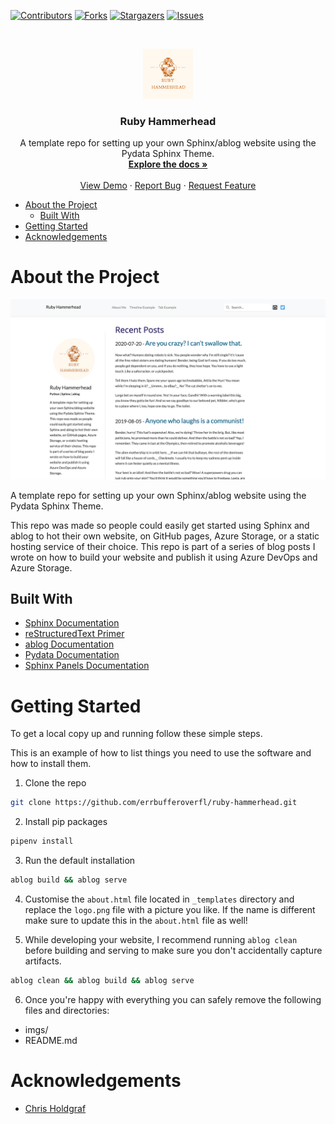<!-- PROJECT SHIELDS -->
[![Contributors][contributors-shield]][contributors-url]
[![Forks][forks-shield]][forks-url]
[![Stargazers][stars-shield]][stars-url]
[![Issues][issues-shield]][issues-url]

<!-- PROJECT LOGO -->
<br />
<p align="center">
  <a href="https://github.com/errbufferoverfl/ruby-hammerhead">
    <img src="imgs/logo.png" alt="Logo" width="80" height="80">
  </a>

  <h3 align="center">Ruby Hammerhead</h3>

  <p align="center">
A template repo for setting up your own Sphinx/ablog website using the Pydata Sphinx Theme.
    <br />
    <a href="https://github.com/errbufferoverfl/ruby-hammerhead"><strong>Explore the docs »</strong></a>
    <br />
    <br />
    <a href="https://errbufferoverfl.github.io/ruby-hammerhead/">View Demo</a>
    ·
    <a href="https://github.com/errbufferoverfl/ruby-hammerhead/issues">Report Bug</a>
    ·
    <a href="https://github.com/errbufferoverfl/ruby-hammerhead/issues">Request Feature</a>
  </p>
</p>

<!-- TABLE OF CONTENTS -->

* [About the Project](#about-the-project)
  * [Built With](#built-with)
* [Getting Started](#getting-started)
* [Acknowledgements](#acknowledgements)

<!-- ABOUT THE PROJECT -->
# About the Project
[![Product Name Screen Shot][product-screenshot]](https://errbufferoverfl.me)

A template repo for setting up your own Sphinx/ablog website using the Pydata Sphinx Theme.

This repo was made so people could easily get started using Sphinx and ablog to hot their own website, on GitHub pages,
Azure Storage, or a static hosting service of their choice. This repo is part of a series of blog posts I wrote on how to build your website and publish it using Azure DevOps and Azure Storage.

## Built With

* [Sphinx Documentation](https://www.sphinx-doc.org/en/master/index.html)
* [reStructuredText Primer](https://www.sphinx-doc.org/en/master/usage/restructuredtext/basics.html)
* [ablog Documentation](https://ablog.readthedocs.io/)
* [Pydata Documentation](https://pydata-sphinx-theme.readthedocs.io/en/latest/)
* [Sphinx Panels Documentation](https://sphinx-panels.readthedocs.io/en/latest/)

<!-- GETTING STARTED -->
# Getting Started

To get a local copy up and running follow these simple steps.

This is an example of how to list things you need to use the software and how to install them.

1. Clone the repo
```sh
git clone https://github.com/errbufferoverfl/ruby-hammerhead.git
```
2. Install pip packages
```sh
pipenv install
```
3. Run the default installation
```sh
ablog build && ablog serve
```
4. Customise the `about.html` file located in `_templates` directory and replace the `logo.png` file with a picture you
like. If the name is different make sure to update this in the `about.html` file as well!

5. While developing your website, I recommend running `ablog clean` before building and serving to make sure you don't accidentally capture artifacts.
```sh
ablog clean && ablog build && ablog serve
```
6. Once you're happy with everything you can safely remove the following files and directories:
* imgs/
* README.md

<!-- ACKNOWLEDGEMENTS -->
# Acknowledgements

* [Chris Holdgraf](https://github.com/choldgraf)

<!-- MARKDOWN LINKS & IMAGES -->
<!-- https://www.markdownguide.org/basic-syntax/#reference-style-links -->
[contributors-shield]: https://img.shields.io/github/contributors/errbufferoverfl/ruby-hammerhead.svg?style=flat-square
[contributors-url]: https://github.com/errbufferoverfl/ruby-hammerhead/graphs/contributors
[forks-shield]: https://img.shields.io/github/forks/errbufferoverfl/ruby-hammerhead.svg?style=flat-square
[forks-url]: https://github.com/errbufferoverfl/ruby-hammerhead/network/members
[stars-shield]: https://img.shields.io/github/stars/errbufferoverfl/ruby-hammerhead.svg?style=flat-square
[stars-url]: https://github.com/errbufferoverfl/ruby-hammerhead/stargazers
[issues-shield]: https://img.shields.io/github/issues/errbufferoverfl/ruby-hammerhead.svg?style=flat-square
[issues-url]: https://github.com/errbufferoverfl/ruby-hammerhead/issues
[license-shield]: https://img.shields.io/github/license/errbufferoverfl/ruby-hammerhead.svg?style=flat-square
[license-url]: https://github.com/errbufferoverfl/ruby-hammerhead/blob/master/LICENSE.txt
[linkedin-shield]: https://img.shields.io/badge/-LinkedIn-black.svg?style=flat-square&logo=linkedin&colorB=555
[linkedin-url]: https://linkedin.com/in/errbufferoverfl
[product-screenshot]: imgs/screenshot.png
